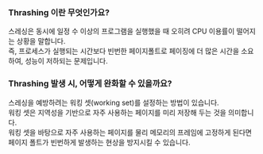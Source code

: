 ### Thrashing 이란 무엇인가요?

스레싱은 동시에 일정 수 이상의 프로그램을 실행했을 때 오히려 CPU 이용률이 떨어지는 상황을 말합니다.  
즉, 프로세스가 실행되는 시간보다 빈번한 페이지폴트로 페이징에 더 많은 시간을 소요하여, 성능이 저하되는 문제입니다.  

### Thrashing 발생 시, 어떻게 완화할 수 있을까요?

스레싱을 예방하려는 워킹 셋(working set)를 설정하는 방법이 있습니다.  
워킹 셋은 지역성을 기반으로 자주 사용하는 페이지를 미리 저장해 두는 것을 의미합니다.  
워킹 셋을 바탕으로 자주 사용하는 페이지를 물리 메모리의 프레임에 고정하게 된다면 페이지 폴트가 빈번하게 발생하는 현상을 방지시킬 수 있습니다.
